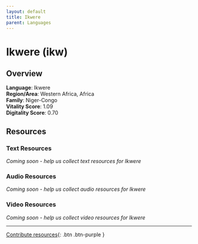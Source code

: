 ```yaml
---
layout: default
title: Ikwere
parent: Languages
---
```


# Ikwere (ikw)

## Overview

**Language**: Ikwere  
**Region/Area**: Western Africa, Africa  
**Family**: Niger-Congo  
**Vitality Score**: 1.09  
**Digitality Score**: 0.70  

## Resources

### Text Resources
*Coming soon - help us collect text resources for Ikwere*

### Audio Resources
*Coming soon - help us collect audio resources for Ikwere*

### Video Resources
*Coming soon - help us collect video resources for Ikwere*

---

[Contribute resources](https://fairtrain.github.io/){: .btn .btn-purple }
